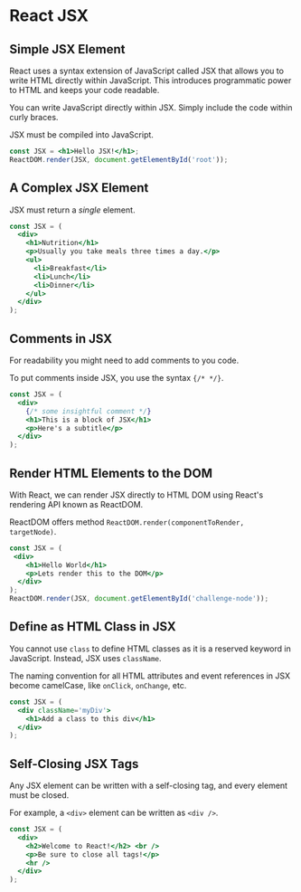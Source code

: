 # React JSX

## Simple JSX Element

React uses a syntax extension of JavaScript called JSX that allows you to write HTML directly within JavaScript. This introduces programmatic power to HTML and keeps your code readable.

You can write JavaScript directly within JSX. Simply include the code within curly braces.

JSX must be compiled into JavaScript.

```jsx
const JSX = <h1>Hello JSX!</h1>;
ReactDOM.render(JSX, document.getElementById('root'));
```

## A Complex JSX Element

JSX must return a *single* element.

```jsx
const JSX = (
  <div>
    <h1>Nutrition</h1>
    <p>Usually you take meals three times a day.</p>
    <ul>
      <li>Breakfast</li>
      <li>Lunch</li>
      <li>Dinner</li>
    </ul>
  </div>
);
```

## Comments in JSX

For readability you might need to add comments to you code.

To put comments inside JSX, you use the syntax `{/* */}`.

```jsx
const JSX = (
  <div>
    {/* some insightful comment */}
    <h1>This is a block of JSX</h1>
    <p>Here's a subtitle</p>
  </div>
);
```

## Render HTML Elements to the DOM

With React, we can render JSX directly to HTML DOM using React's rendering API known as ReactDOM.

ReactDOM offers method `ReactDOM.render(componentToRender, targetNode)`.

```jsx
const JSX = (
 <div>
    <h1>Hello World</h1>
    <p>Lets render this to the DOM</p>
  </div>
);
ReactDOM.render(JSX, document.getElementById('challenge-node'));
```

## Define as HTML Class in JSX


You cannot use `class` to define HTML classes as it is a reserved keyword in JavaScript. Instead, JSX uses `className`.

The naming convention for all HTML attributes and event references in JSX become camelCase, like `onClick`, `onChange`, etc.

```jsx
const JSX = (
  <div className='myDiv'>
    <h1>Add a class to this div</h1>
  </div>
);
```

## Self-Closing JSX Tags

Any JSX element can be written with a self-closing tag, and every element must be closed.

For example, a `<div>` element can be written as `<div />`. 

```jsx
const JSX = (
  <div>
    <h2>Welcome to React!</h2> <br />
    <p>Be sure to close all tags!</p>
    <hr />
  </div>
);
```
